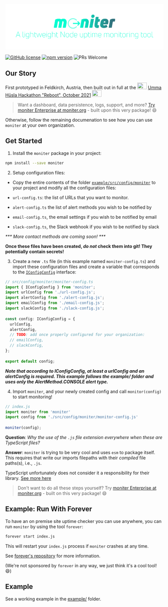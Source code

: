 ![The moniter logo.](https://github.com/MoniterOrg/moniter/blob/master/logo.png)

[![GitHub license](https://img.shields.io/badge/license-MIT-blue.svg)](https://github.com/MoniterOrg/moniter/blob/master/LICENSE) [![npm version](https://img.shields.io/npm/v/moniter.svg?style=flat)](https://www.npmjs.com/package/moniter) ![PRs Welcome](https://img.shields.io/badge/PRs-welcome-brightgreen.svg) 

## Our Story

First prototyped in Feldkirch, Austria, then built out in full at the <img src="https://digitaleinitiativen.at/wp-content/uploads/2019/11/cropped-di-logo-2-300x206.png" height="21px" width="30px"/> [Umma Hüsla Hackathon "Reboot", October 2021](https://digitaleinitiativen.at/umma-huesla-hackaton/) <img src="https://digitaleinitiativen.at/wp-content/uploads/2019/11/cropped-di-logo-2-300x206.png" height="21px" width="30px"/>

> Want a dashboard, data persistence, logs, support, and more? [Try moniter Enterprise at moniter.org](https://moniter.org) - built upon this very package! 😄

Otherwise, follow the remaining documenation to see how you can use `moniter` at your own organization.

## Get Started

1. Install the `moniter` package in your project:

```bash
npm install --save moniter
```

2. Setup configuration files:

- Copy the entire contents of the folder [`example/src/config/moniter`](https://github.com/MoniterOrg/moniter/tree/master/example/src/config/moniter) to your project and modify all the configuration files:

- `url-config.ts`: the list of URLs that you want to monitor. 
- `alert-config.ts` the list of alert methods you wish to be notified by
- `email-config.ts`, the email settings if you wish to be notified by email
- `slack-config.ts`, the Slack webhook if you wish to be notified by slack

_\*\*\* More contact methods are coming soon! \*\*\*_

**Once these files have been created, ***do not*** check them into git! They potentially contain secrets!**

3. Create a new `.ts` file (in this example named `moniter-config.ts`) and import these configuration files and create a variable that corresponds to the [`IConfigConfig`](https://github.com/MoniterOrg/moniter/tree/master/src/interfaces/IConfigConfig.ts) interface: 

```ts
// src/config/moniter/moniter-config.ts
import { IConfigConfig } from 'moniter';
import urlConfig from './url-config.js';
import alertConfig from './alert-config.js';
import emailConfig from './email-config.js';
import slackConfig from './slack-config.js';

const config: IConfigConfig = {
  urlConfig,
  alertConfig,
  // TODO: add once properly configured for your organization:
  // emailConfig,
  // slackConfig,
};

export default config;
```

***Note that according to IConfigConfig, at least a urlConfig and an alertConfig is required. This example follows the example/ folder and uses only the AlertMethod.CONSOLE alert type.***

4. Import `moniter`, and your newly created config and call `monitor(config)` to start monitoring!

```js
// index.js
import moniter from 'moniter'
import config from './src/config/moniter/monitor-config.js'

moniter(config);
```

**Question**: _Why the use of the `.js` file extension everywhere when these are TypeScript files?_ 

**Answer**: `moniter` is trying to be very cool and uses `esm` to package itself. This requires that write our imports filepaths with their _compiled_ file paths(s), i.e., `.js`. 

TypeScript unfortunately does not consider it a responsibility for their library. [See more here](https://github.com/microsoft/TypeScript/issues/33588)

> Don't want to do all these steps yourself? Try [moniter Enterprise at moniter.org](https://moniter.org) - built on this very package! 😄

## Example: Run With Forever

To have an on premise site uptime checker you can use anywhere, you can run `moniter` by using the tool `forever`:

```bash
forever start index.js
```

This will restart your `index.js` process if `moniter` crashes at any time.

See [forever's repository](https://github.com/foreversd/forever) for more information. 

(We're not sponsored by `forever` in any way, we just think it's a cool tool! 😄)

## Example

See a working example in the [example/](https://github.com/MoniterOrg/moniter/tree/master/example) folder.



